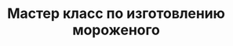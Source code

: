 ---
layout: post
title: Мастер класс по изготовлению мороженого
description: 
tags: [Услуги, Крио шоу]
categories: [Крио шоу]
image:
    feature: posts/icecream.jpg
---